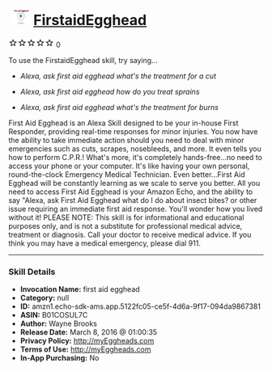 # &nbsp;<img src="skill_icon" alt="FirstaidEgghead icon" width="36"> [FirstaidEgghead](http://alexa.amazon.com/#skills/amzn1.echo-sdk-ams.app.5122fc05-ce5f-4d6a-9f17-094da9867381)
![0 stars](../../images/ic_star_border_black_18dp_1x.png)![0 stars](../../images/ic_star_border_black_18dp_1x.png)![0 stars](../../images/ic_star_border_black_18dp_1x.png)![0 stars](../../images/ic_star_border_black_18dp_1x.png)![0 stars](../../images/ic_star_border_black_18dp_1x.png) 0

To use the FirstaidEgghead skill, try saying...

* *Alexa, ask first aid egghead what's the treatment for a cut*

* *Alexa, ask first aid egghead how do you treat sprains*

* *Alexa, ask first aid egghead what's the treatment for burns*

First Aid Egghead is an Alexa Skill designed to be your in-house First Responder, providing real-time responses for minor injuries. You now have the ability to take immediate action should 
you need to deal with minor emergencies such as cuts, scrapes, nosebleeds, and more. It even tells you how to perform C.P.R.!  What's more, it's completely hands-free...no need to access your phone or your computer.  It's like having your own personal, round-the-clock Emergency Medical Technician.  Even better...First Aid Egghead will be constantly learning as we scale to serve you better.  All you need to access First Aid Egghead is your Amazon Echo, and the ability to say "Alexa, ask First Aid Egghead what do I do about insect bites? or other issue requiring an immediate first aid response. You'll wonder how you lived without it!  PLEASE NOTE:  This skill is for informational and educational purposes only, and is not a substitute for professional medical advice, treatment or diagnosis. Call your doctor to receive medical advice. If you think you may have a medical emergency, please dial 911.

***

### Skill Details

* **Invocation Name:** first aid egghead
* **Category:** null
* **ID:** amzn1.echo-sdk-ams.app.5122fc05-ce5f-4d6a-9f17-094da9867381
* **ASIN:** B01COSUL7C
* **Author:** Wayne Brooks
* **Release Date:** March 8, 2016 @ 01:00:35
* **Privacy Policy:** http://myEggheads.com
* **Terms of Use:** http://myEggheads.com
* **In-App Purchasing:** No
